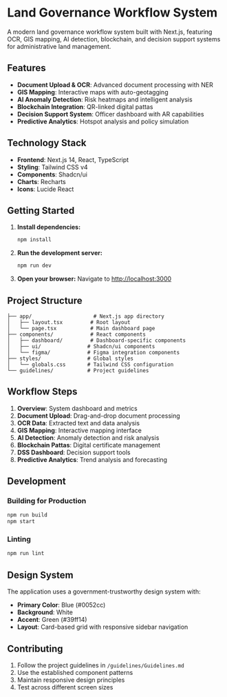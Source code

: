 # Land Governance Workflow System

A modern land governance workflow system built with Next.js, featuring OCR, GIS mapping, AI detection, blockchain, and decision support systems for administrative land management.

## Features

- **Document Upload & OCR**: Advanced document processing with NER
- **GIS Mapping**: Interactive maps with auto-geotagging
- **AI Anomaly Detection**: Risk heatmaps and intelligent analysis
- **Blockchain Integration**: QR-linked digital pattas
- **Decision Support System**: Officer dashboard with AR capabilities
- **Predictive Analytics**: Hotspot analysis and policy simulation

## Technology Stack

- **Frontend**: Next.js 14, React, TypeScript
- **Styling**: Tailwind CSS v4
- **Components**: Shadcn/ui
- **Charts**: Recharts
- **Icons**: Lucide React

## Getting Started

1. **Install dependencies:**
   ```bash
   npm install
   ```

2. **Run the development server:**
   ```bash
   npm run dev
   ```

3. **Open your browser:**
   Navigate to [http://localhost:3000](http://localhost:3000)

## Project Structure

```
├── app/                    # Next.js app directory
│   ├── layout.tsx         # Root layout
│   └── page.tsx           # Main dashboard page
├── components/            # React components
│   ├── dashboard/         # Dashboard-specific components
│   ├── ui/               # Shadcn/ui components
│   └── figma/            # Figma integration components
├── styles/               # Global styles
│   └── globals.css       # Tailwind CSS configuration
└── guidelines/           # Project guidelines
```

## Workflow Steps

1. **Overview**: System dashboard and metrics
2. **Document Upload**: Drag-and-drop document processing
3. **OCR Data**: Extracted text and data analysis
4. **GIS Mapping**: Interactive mapping interface
5. **AI Detection**: Anomaly detection and risk analysis
6. **Blockchain Pattas**: Digital certificate management
7. **DSS Dashboard**: Decision support tools
8. **Predictive Analytics**: Trend analysis and forecasting

## Development

### Building for Production

```bash
npm run build
npm start
```

### Linting

```bash
npm run lint
```

## Design System

The application uses a government-trustworthy design system with:
- **Primary Color**: Blue (#0052cc)
- **Background**: White
- **Accent**: Green (#39ff14)
- **Layout**: Card-based grid with responsive sidebar navigation

## Contributing

1. Follow the project guidelines in `/guidelines/Guidelines.md`
2. Use the established component patterns
3. Maintain responsive design principles
4. Test across different screen sizes